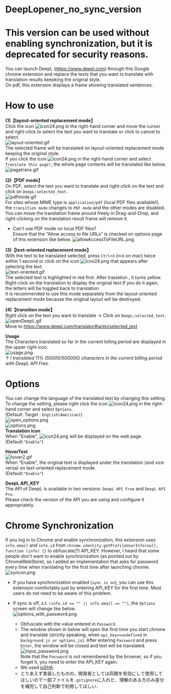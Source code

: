 # DeepLopener_no_sync_version

# **This version can be used without enabling synchronization, but it is deprecated for security reasons.**

You can launch DeepL (https://www.deepl.com) through this Google chrome extension and replace the texts that you want to translate with translation results keepking the original style.  
On pdf, this extension displays a frame showing translated sentences.

# How to use

**(1)【layout-oriented replacement mode】**  
Click the icon ![icon24.png](https://github.com/T3aHat/DeepLopener/raw/main/DeepLopener_no_sync/icon24.png) in the right-hand corner and
move the cursor and right-click to select the text you want to translate or click to cancel to select.  
![layout-oriented.gif](https://github.com/T3aHat/DeepLopener/blob/main/DeepLopener_no_sync/images/layout-oriented.gif)  
The selected frame will be translated on layout-oriented replacement mode keeping the original style.  
If you click the icon ![icon24.png](https://github.com/T3aHat/DeepLopener/raw/main/DeepLopener_no_sync/icon24.png) in the right-hand corner and
select `Translate this page!`, the whole page contents will be translated like below.  
![pagetrans.gif](https://github.com/T3aHat/DeepLopener/blob/main/DeepLopener_no_sync/images/pagetrans.gif)

**(2)【PDF mode】**  
On PDF, select the text you want to translate and right-click on the text and click on `DeepL:selected_text`.  
![pdfmode.gif](https://github.com/T3aHat/DeepLopener/blob/main/DeepLopener_no_sync/images/pdfmode.gif)  
For sites whose MIME type is `application/pdf` (local PDF files available!), the `transition mode` changes to `PDF mode` and the other modes are disabled.  
You can move the translation frame around freely in Drag-and-Drop, and right-clicking on the translation result frame will remove it.

- Can't use PDF mode on local PDF files?  
  Ensure that the "Allow access to file URLs" is checked on options page of this extension like below.
  ![allowAccessToFileURL.png](https://github.com/T3aHat/DeepLopener/raw/main/DeepLopener_no_sync/images/allowAccessToFileURL.png)

**(3)【text-oriented replacement mode】**  
With the text to be translated selected, press `Ctrl+X` (`⌘+X` on mac) twice within 1 second or click on the icon ![icno24.png](https://github.com/T3aHat/DeepLopener/raw/main/DeepLopener_no_sync/icon24.png) that appears after selecting the text.  
![text-oriented.gif](https://github.com/T3aHat/DeepLopener/blob/main/DeepLopener_no_sync/images/text-oriented.gif)  
The selected text is highlighted in red first. After traslation , it turns yellow.  
Right-click on the translation to display the original text.If you do it again, the letters will be toggled back to translation.  
It is recommended to use this mode separately from the layout-oriented replacement mode because the original layout will be destroyed.

**(4)【transition mode】**  
Right click on the text you want to translate → Click on `DeepL:selected_text`.  
![openDeepL.gif](https://github.com/T3aHat/DeepLopener/blob/main/DeepLopener_no_sync/images/openDeepL.gif)  
Move to https://www.deepl.com/translator#ja/en/selected_text

**Usage**  
The Characters translated so far in the current billing period are displayed in the upper right icon.  
 ![usage.png](https://github.com/T3aHat/DeepLopener/raw/main/DeepLopener_no_sync/images/usage.png)  
 _↑ I translated 11% (55000/500000) characters in the current billing period with DeepL API Free._

# Options

You can change the language of the translated text by changing this setting.  
To change the setting, please right click the icon ![icon24.png](https://github.com/T3aHat/DeepLopener/raw/main/DeepLopener_no_sync/icon24.png) in the right-hand corner and select `Options`.  
(Default: Target : `English(American)`)  
![open_options.png](https://github.com/T3aHat/DeepLopener/blob/main/DeepLopener_no_sync/images/open_options.png)  
![options.png](https://github.com/T3aHat/DeepLopener/blob/main/DeepLopener_no_sync/images/options.png)  
**Translation icon**  
When "Enable", ![icon24.png](https://github.com/T3aHat/DeepLopener/raw/main/DeepLopener_no_sync/icon24.png) will be displayed on the web page.  
(Default:`"Enable"`)

**HoverText**  
![hover2.gif](https://github.com/T3aHat/DeepLopener/blob/main/DeepLopener_no_sync/images/hover.gif)  
When "Enable", the original text is displayed under the translation (and vice versa) on text-oriented replacement mode.  
(Default:`"Enable"`)

**DeepL API_KEY**  
The API of DeepL is available in two versions: `DeepL API Free` and `DeepL API Pro`.  
Please check the version of the API you are using and configure it appropriately.

# Chrome Synchronization

If you log in to Chrome and enable synchronization, this extension uses `info.email` and `info.id` from `chrome.identity.getProfileUserInfo(null, function (info) {}` to obfuscate(?) API_KEY. However, I heard that some people don't want to enable synchronization (as pointed out by ChromeWebStore), so I added an implementation that asks for password every time when translating for the first time after launching chrome.  
![syncon.png](https://github.com/T3aHat/DeepLopener/raw/main/DeepLopener_no_sync/images/syncon.png)

- If you have synchronization enabled (`sync is on`), you can use this extension comfortably just by entering API_KEY for the first time. Most users do not need to be aware of this problem.

- If sync is off, s.t. `(info.id == "" || info.email == "")`, the `Options` screen will change like below.  
  ![options_with_password.png](https://github.com/T3aHat/DeepLopener/raw/main/DeepLopener_no_sync/images/options_with_password.png)

  - Obfuscate with the value entered in `Password`.
  - The window shown in below will open the first time you start chrome and translate (strictly speaking, when `api_key==undefined` in `background.js or options.js`). After entering `Password` and press `Enter`, the window will be closed and text will be translated.
    ![input_password.png](https://github.com/T3aHat/DeepLopener/raw/main/DeepLopener_no_sync/images/input_password.png)  
    Note that the `Password` is not remembered by the browser, so if you forget it, you need to enter the API_KEY again.
  - We used [jsSHA](https://github.com/Caligatio/jsSHA).
  - とりあえず実装したものの，開発者としては同期を有効にして使用してほしいので一部ファイルを`.gitignore`に入れた．理解のある方のみ差分を補完して自己判断で利用してほしい．
